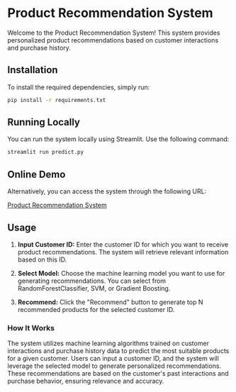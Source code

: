 # Product Recommendation System

Welcome to the Product Recommendation System! This system provides personalized product recommendations based on customer interactions and purchase history.

## Installation

To install the required dependencies, simply run:

```bash
pip install -r requirements.txt
```

## Running Locally

You can run the system locally using Streamlit. Use the following command:

```bash
streamlit run predict.py
```

## Online Demo

Alternatively, you can access the system through the following URL:

[Product Recommendation System](https://skillvul-technicaltest.streamlit.app/)

## Usage

1. **Input Customer ID:** Enter the customer ID for which you want to receive product recommendations. The system will retrieve relevant information based on this ID.

2. **Select Model:** Choose the machine learning model you want to use for generating recommendations. You can select from RandomForestClassifier, SVM, or Gradient Boosting.

3. **Recommend:** Click the "Recommend" button to generate top N recommended products for the selected customer ID.

### How It Works

The system utilizes machine learning algorithms trained on customer interactions and purchase history data to predict the most suitable products for a given customer. Users can input a customer ID, and the system will leverage the selected model to generate personalized recommendations. These recommendations are based on the customer's past interactions and purchase behavior, ensuring relevance and accuracy.
